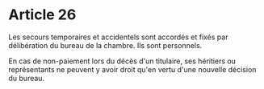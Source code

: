 # Article 26

Les secours temporaires et accidentels sont accordés et fixés par délibération du bureau de la chambre. Ils sont personnels.

En cas de non-paiement lors du décès d'un titulaire, ses héritiers ou représentants ne peuvent y avoir droit qu'en vertu d'une nouvelle décision du bureau.
